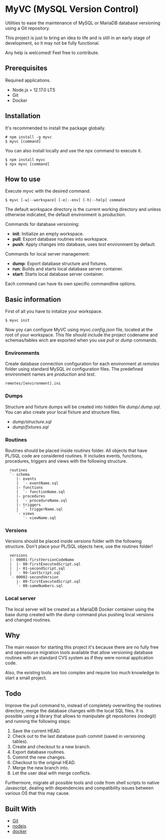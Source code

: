 # MyVC (MySQL Version Control)

Utilities to ease the maintenance of MySQL or MariaDB database versioning using
a Git repository.

This project is just to bring an idea to life and is still in an early stage of
development, so it may not be fully functional.

Any help is welcomed! Feel free to contribute.

## Prerequisites

Required applications.

* Node.js = 12.17.0 LTS
* Git
* Docker

## Installation

It's recommended to install the package globally.

```text
# npm install -g myvc
$ myvc [command]
```

You can also install locally and use the *npx* command to execute it.

```text
$ npm install myvc
$ npx myvc [command]
```

## How to use

Execute *myvc* with the desired command.

```text
$ myvc [-w|--workspace] [-e|--env] [-h|--help] command
```

The default workspace directory is the current working directory and unless 
otherwise indicated, the default environment is *production*.

Commands for database versioning:

 * **init**: Initialize an empty workspace.
 * **pull**: Export database routines into workspace.
 * **push**: Apply changes into database, uses *test* environment by default.

Commands for local server management:

 * **dump**: Export database structure and fixtures.
 * **run**: Builds and starts local database server container.
 * **start**: Starts local database server container.

Each command can have its own specific commandline options.

## Basic information

First of all you have to initalize your workspace.

```text
$ myvc init
```

Now yoy can configure MyVC using *myvc.config.json* file, located at the root of
your workspace. This file should include the project codename and schemas/tables
wich are exported when you use *pull* or *dump* commands.

### Environments

Create database connection configuration for each environment at *remotes*
folder using standard MySQL *ini* configuration files. The predefined
environment names are *production* and *test*.

```text
remotes/[environment].ini
```

### Dumps

Structure and fixture dumps will be created into hidden file *dump/.dump.sql*.
You can also create your local fixture and structure files.

* *dump/structure.sql*
* *dump/fixtures.sql*

### Routines

Routines should be placed inside *routines* folder. All objects that have
PL/SQL code are considered routines. It includes events, functions, procedures,
triggers and views with the following structure.

```text
  routines
  `- schema
     |- events
     |  `- eventName.sql
     |- functions
     |  `- functionName.sql
     |- procedures
     |  `- procedureName.sql
     |- triggers
     |  `- triggerName.sql
     `- views
        `- viewName.sql
```

### Versions

Versions should be placed inside *versions* folder with the following structure.
Don't place your PL/SQL objects here, use the routines folder!

```text
  versions
  |- 00001-firstVersionCodeName
  |  |- 00-firstExecutedScript.sql
  |  |- 01-secondScript.sql
  |  `- 99-lastScript.sql
  `- 00002-secondVersion
     |- 00-firstExecutedScript.sql
     `- 00-sameNumbers.sql
```

### Local server

The local server will be created as a MariaDB Docker container using the base
dump created with the *dump* command plus pushing local versions and changed
routines.

## Why

The main reason for starting this project it's because there are no fully free 
and opensource migration tools available that allow versioning database routines
with an standard CVS system as if they were normal application code.

Also, the existing tools are too complex and require too much knowledge to start
a small project.

## Todo

Improve the pull command to, instead of completely overwriting the routines
directory, merge the database changes with the local SQL files. It is possible
using a library that allows to manipulate git repositories (nodegit) and running
the following steps:

1. Save the current HEAD.
2. Check out to the last database push commit (saved in versioning tables).
3. Create and checkout to a new branch.
4. Export database routines.
5. Commit the new changes.
5. Checkout to the original HEAD.
6. Merge the new branch into.
7. Let the user deal with merge conflicts.

Furthermore, migrate all possible tools and code from shell scripts to native
Javascript, dealing with dependencies and compatibility issues between various
OS that this may cause.

## Built With

* [Git](https://git-scm.com/)
* [nodejs](https://nodejs.org/)
* [docker](https://www.docker.com/)
